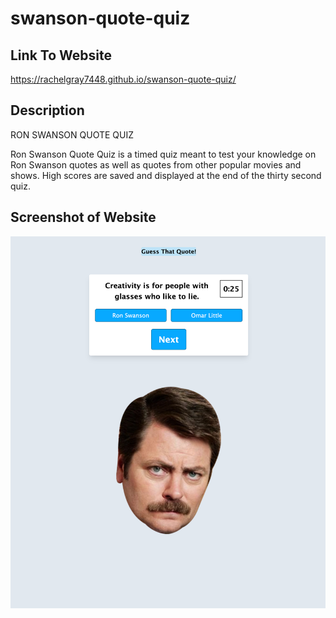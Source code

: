 # swanson-quote-quiz
<h2>Link To Website</h2>

<a href= "https://rachelgray7448.github.io/swanson-quote-quiz/">https://rachelgray7448.github.io/swanson-quote-quiz/</a>

<h2>Description</h2>

<p> RON SWANSON QUOTE QUIZ</p>
<p> Ron Swanson Quote Quiz is a timed quiz meant to test your knowledge on Ron Swanson quotes as well as quotes from other popular movies and shows. High scores are saved and displayed at the end of the thirty second quiz. </p>

<h2>Screenshot of Website</h2>

<img src="assets/images/ron.png">
